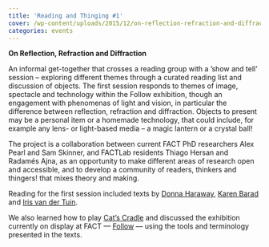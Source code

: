 ```yaml
---
title: 'Reading and Thinging #1'
cover: /wp-content/uploads/2015/12/on-reflection-refraction-and-diffraction-2.jpg
categories: events
---
```

**On Reflection, Refraction and Diffraction**

An informal get-together that crosses a reading group with a ’show and tell’ session &#8211; exploring different themes through a curated reading list and discussion of objects. The first session responds to themes of image, spectacle and technology within the Follow exhibition, though an engagement with phenomenas of light and vision, in particular the difference between reflection, refraction and diffraction. Objects to present may be a personal item or a homemade technology, that could include, for example any lens- or light-based media &#8211; a magic lantern or a crystal ball!

The project is a collaboration between current FACT PhD researchers Alex Pearl and Sam Skinner, and FACTLab residents Thiago Hersan and Radamés Ajna, as an opportunity to make different areas of research open and accessible, and to develop a community of readers, thinkers and thingers! that mixes theory and making.

Reading for the first session included texts by [Donna Haraway](https://muse.jhu.edu/journals/configurations/v002/2.1haraway.html), [Karen Barad](http://humweb.ucsc.edu/feministstudies/faculty/barad/barad-posthumanist.pdf) and [Iris van der Tuin](http://www.academia.edu/7636218/Diffraction_as_a_Methodology_for_Feminist_Onto-Epistemology_On_Encountering_Chantal_Chawaf_and_Posthuman_Interpellation_2014_).

We also learned how to play [Cat&#8217;s Cradle](https://en.wikipedia.org/wiki/Cat%27s_cradle) and discussed the exhibition currently on display at FACT &#8212; [Follow](http://www.fact.co.uk/projects/follow.aspx) &#8212; using the tools and terminology presented in the texts.

<img class="ngg_displayed_gallery mceItem" src="http://flab.space/nextgen-attach_to_post/preview/id--779" alt="" data-mce-placeholder="1" />
